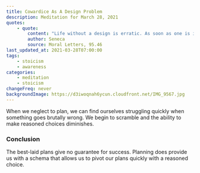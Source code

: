 ```yaml
---
title: Cowardice As A Design Problem
description: Meditation for March 28, 2021
quotes:
    - quote:
        content: "Life without a design is erratic. As soon as one is in place, principles become necessary. I think you'll concede that nothing is more shameful than uncertain and wavering conduct, and beating a cowardly retreat. This will happen in all our affairs unless we remove the faults that seize and detain our spirits, preventing them from pushing forward and making an all-out effort."
        author: Seneca
        source: Moral Letters, 95.46
last_updated_at: 2021-03-28T07:00:00
tags:
    - stoicism
    - awareness
categories:
    - meditation
    - stoicism
changeFreq: never
backgroundImage: https://d3iwoqnah6ycun.cloudfront.net/IMG_9567.jpg
---
```


When we neglect to plan, we can find ourselves struggling quickly when something goes brutally wrong. We begin to 
scramble and the ability to make reasoned choices diminishes.

### Conclusion

The best-laid plans give no guarantee for success. Planning does provide us with a schema that allows us to pivot our 
plans quickly with a reasoned choice.

